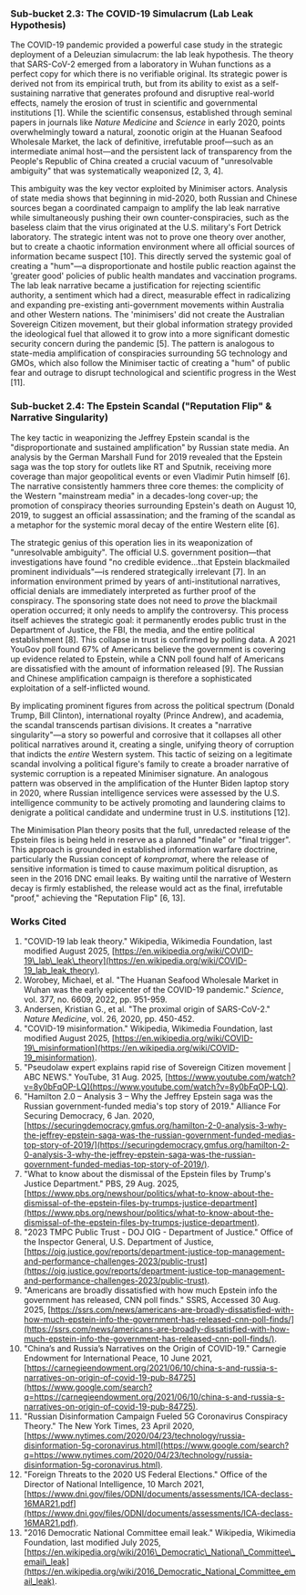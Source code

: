 ### **Sub-bucket 2.3: The COVID-19 Simulacrum (Lab Leak Hypothesis)**

The COVID-19 pandemic provided a powerful case study in the strategic deployment of a Deleuzian simulacrum: the lab leak hypothesis. The theory that SARS-CoV-2 emerged from a laboratory in Wuhan functions as a perfect copy for which there is no verifiable original. Its strategic power is derived not from its empirical truth, but from its ability to exist as a self-sustaining narrative that generates profound and disruptive real-world effects, namely the erosion of trust in scientific and governmental institutions \[1\]. While the scientific consensus, established through seminal papers in journals like *Nature Medicine* and *Science* in early 2020, points overwhelmingly toward a natural, zoonotic origin at the Huanan Seafood Wholesale Market, the lack of definitive, irrefutable proof—such as an intermediate animal host—and the persistent lack of transparency from the People's Republic of China created a crucial vacuum of "unresolvable ambiguity" that was systematically weaponized \[2, 3, 4\].

This ambiguity was the key vector exploited by Minimiser actors. Analysis of state media shows that beginning in mid-2020, both Russian and Chinese sources began a coordinated campaign to amplify the lab leak narrative while simultaneously pushing their own counter-conspiracies, such as the baseless claim that the virus originated at the U.S. military's Fort Detrick laboratory. The strategic intent was not to prove one theory over another, but to create a chaotic information environment where all official sources of information became suspect \[10\]. This directly served the systemic goal of creating a "hum"—a disproportionate and hostile public reaction against the 'greater good' policies of public health mandates and vaccination programs. The lab leak narrative became a justification for rejecting scientific authority, a sentiment which had a direct, measurable effect in radicalizing and expanding pre-existing anti-government movements within Australia and other Western nations. The 'minimisers' did not create the Australian Sovereign Citizen movement, but their global information strategy provided the ideological fuel that allowed it to grow into a more significant domestic security concern during the pandemic \[5\]. The pattern is analogous to state-media amplification of conspiracies surrounding 5G technology and GMOs, which also follow the Minimiser tactic of creating a "hum" of public fear and outrage to disrupt technological and scientific progress in the West \[11\].

### **Sub-bucket 2.4: The Epstein Scandal ("Reputation Flip" & Narrative Singularity)**

The key tactic in weaponizing the Jeffrey Epstein scandal is the "disproportionate and sustained amplification" by Russian state media. An analysis by the German Marshall Fund for 2019 revealed that the Epstein saga was the top story for outlets like RT and Sputnik, receiving more coverage than major geopolitical events or even Vladimir Putin himself \[6\]. The narrative consistently hammers three core themes: the complicity of the Western "mainstream media" in a decades-long cover-up; the promotion of conspiracy theories surrounding Epstein's death on August 10, 2019, to suggest an official assassination; and the framing of the scandal as a metaphor for the systemic moral decay of the entire Western elite \[6\].

The strategic genius of this operation lies in its weaponization of "unresolvable ambiguity". The official U.S. government position—that investigations have found "no credible evidence...that Epstein blackmailed prominent individuals"—is rendered strategically irrelevant \[7\]. In an information environment primed by years of anti-institutional narratives, official denials are immediately interpreted as further proof of the conspiracy. The sponsoring state does not need to *prove* the blackmail operation occurred; it only needs to amplify the controversy. This process itself achieves the strategic goal: it permanently erodes public trust in the Department of Justice, the FBI, the media, and the entire political establishment \[8\]. This collapse in trust is confirmed by polling data. A 2021 YouGov poll found 67% of Americans believe the government is covering up evidence related to Epstein, while a CNN poll found half of Americans are dissatisfied with the amount of information released \[9\]. The Russian and Chinese amplification campaign is therefore a sophisticated exploitation of a self-inflicted wound.

By implicating prominent figures from across the political spectrum (Donald Trump, Bill Clinton), international royalty (Prince Andrew), and academia, the scandal transcends partisan divisions. It creates a "narrative singularity"—a story so powerful and corrosive that it collapses all other political narratives around it, creating a single, unifying theory of corruption that indicts the *entire* Western system. This tactic of seizing on a legitimate scandal involving a political figure's family to create a broader narrative of systemic corruption is a repeated Minimiser signature. An analogous pattern was observed in the amplification of the Hunter Biden laptop story in 2020, where Russian intelligence services were assessed by the U.S. intelligence community to be actively promoting and laundering claims to denigrate a political candidate and undermine trust in U.S. institutions \[12\].

The Minimisation Plan theory posits that the full, unredacted release of the Epstein files is being held in reserve as a planned "finale" or "final trigger". This approach is grounded in established information warfare doctrine, particularly the Russian concept of *kompromat*, where the release of sensitive information is timed to cause maximum political disruption, as seen in the 2016 DNC email leaks. By waiting until the narrative of Western decay is firmly established, the release would act as the final, irrefutable "proof," achieving the "Reputation Flip" \[6, 13\].

### **Works Cited**

1. "COVID-19 lab leak theory." Wikipedia, Wikimedia Foundation, last modified August 2025, [https://en.wikipedia.org/wiki/COVID-19\_lab\_leak\_theory](https://en.wikipedia.org/wiki/COVID-19_lab_leak_theory).  
2. Worobey, Michael, et al. "The Huanan Seafood Wholesale Market in Wuhan was the early epicenter of the COVID-19 pandemic." *Science*, vol. 377, no. 6609, 2022, pp. 951-959.  
3. Andersen, Kristian G., et al. "The proximal origin of SARS-CoV-2." *Nature Medicine*, vol. 26, 2020, pp. 450-452.  
4. "COVID-19 misinformation." Wikipedia, Wikimedia Foundation, last modified August 2025, [https://en.wikipedia.org/wiki/COVID-19\_misinformation](https://en.wikipedia.org/wiki/COVID-19_misinformation).  
5. "Pseudolaw expert explains rapid rise of Sovereign Citizen movement | ABC NEWS." YouTube, 31 Aug. 2025, [https://www.youtube.com/watch?v=8y0bFqOP-LQ](https://www.youtube.com/watch?v=8y0bFqOP-LQ).  
6. "Hamilton 2.0 – Analysis 3 – Why the Jeffrey Epstein saga was the Russian government-funded media's top story of 2019." Alliance For Securing Democracy, 6 Jan. 2020, [https://securingdemocracy.gmfus.org/hamilton-2-0-analysis-3-why-the-jeffrey-epstein-saga-was-the-russian-government-funded-medias-top-story-of-2019/](https://securingdemocracy.gmfus.org/hamilton-2-0-analysis-3-why-the-jeffrey-epstein-saga-was-the-russian-government-funded-medias-top-story-of-2019/).  
7. "What to know about the dismissal of the Epstein files by Trump's Justice Department." PBS, 29 Aug. 2025, [https://www.pbs.org/newshour/politics/what-to-know-about-the-dismissal-of-the-epstein-files-by-trumps-justice-department](https://www.pbs.org/newshour/politics/what-to-know-about-the-dismissal-of-the-epstein-files-by-trumps-justice-department).  
8. "2023 TMPC Public Trust \- DOJ OIG \- Department of Justice." Office of the Inspector General, U.S. Department of Justice, [https://oig.justice.gov/reports/department-justice-top-management-and-performance-challenges-2023/public-trust](https://oig.justice.gov/reports/department-justice-top-management-and-performance-challenges-2023/public-trust).  
9. "Americans are broadly dissatisfied with how much Epstein info the government has released, CNN poll finds." SSRS, Accessed 30 Aug. 2025, [https://ssrs.com/news/americans-are-broadly-dissatisfied-with-how-much-epstein-info-the-government-has-released-cnn-poll-finds/](https://ssrs.com/news/americans-are-broadly-dissatisfied-with-how-much-epstein-info-the-government-has-released-cnn-poll-finds/).  
10. "China’s and Russia’s Narratives on the Origin of COVID-19." Carnegie Endowment for International Peace, 10 June 2021, [https://carnegieendowment.org/2021/06/10/china-s-and-russia-s-narratives-on-origin-of-covid-19-pub-84725](https://www.google.com/search?q=https://carnegieendowment.org/2021/06/10/china-s-and-russia-s-narratives-on-origin-of-covid-19-pub-84725).  
11. "Russian Disinformation Campaign Fueled 5G Coronavirus Conspiracy Theory." The New York Times, 23 April 2020, [https://www.nytimes.com/2020/04/23/technology/russia-disinformation-5g-coronavirus.html](https://www.google.com/search?q=https://www.nytimes.com/2020/04/23/technology/russia-disinformation-5g-coronavirus.html).  
12. "Foreign Threats to the 2020 US Federal Elections." Office of the Director of National Intelligence, 10 March 2021, [https://www.dni.gov/files/ODNI/documents/assessments/ICA-declass-16MAR21.pdf](https://www.dni.gov/files/ODNI/documents/assessments/ICA-declass-16MAR21.pdf).  
13. "2016 Democratic National Committee email leak." Wikipedia, Wikimedia Foundation, last modified July 2025, [https://en.wikipedia.org/wiki/2016\_Democratic\_National\_Committee\_email\_leak](https://en.wikipedia.org/wiki/2016_Democratic_National_Committee_email_leak).

###  